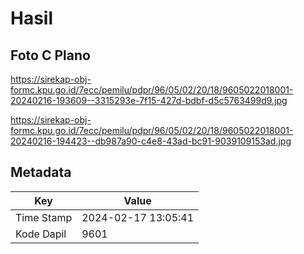 # Hasil

## Foto C Plano

https://sirekap-obj-formc.kpu.go.id/7ecc/pemilu/pdpr/96/05/02/20/18/9605022018001-20240216-193609--3315293e-7f15-427d-bdbf-d5c5763499d9.jpg

https://sirekap-obj-formc.kpu.go.id/7ecc/pemilu/pdpr/96/05/02/20/18/9605022018001-20240216-194423--db987a90-c4e8-43ad-bc91-9039109153ad.jpg


## Metadata

| Key        | Value               |
| ---------- | ------------------- |
| Time Stamp | 2024-02-17 13:05:41 |
| Kode Dapil | 9601                |



